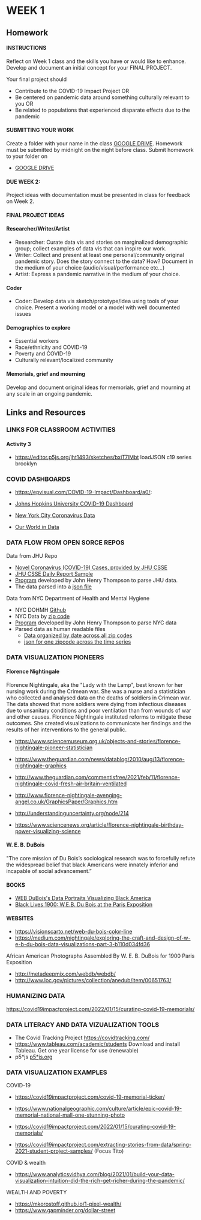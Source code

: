 # WEEK 1
## Homework
#### INSTRUCTIONS
Reflect on Week 1 class and the skills you have or would like to enhance. 
Develop and document an initial concept for your FINAL PROJECT. 

Your final project  should 
* Contribute to the COVID-19 Impact Project OR 
* Be centered on pandemic data around something culturally relevant to you OR
* Be related to  populations that experienced disparate effects due to the pandemic

#### SUBMITTING YOUR WORK
Create a folder  with your name in the class [GOOGLE DRIVE](https://drive.google.com/drive/folders/1gud-8D7037vPalwWehOoDlcIpteUQpmH?usp=sharing).  Homework must be submitted by midnight on the night before class. Submit homework to your folder on
* [GOOGLE DRIVE](https://drive.google.com/drive/folders/1gud-8D7037vPalwWehOoDlcIpteUQpmH?usp=sharing)
#### DUE WEEK 2: 
Project ideas with documentation must be presented in class for feedback on Week 2.
#### FINAL PROJECT IDEAS
#### Researcher/Writer/Artist
* Researcher: Curate data vis and stories on marginalized demographic group; collect examples of data vis that can inspire our work.
* Writer: Collect and present at least one personal/community original pandemic story. Does the story connect to the data? How? Document in the medium of your choice (audio/visual/performance etc…)
* Artist: Express a pandemic narrative in the medium of your choice.
#### Coder
* Coder: Develop data vis sketch/prototype/idea using tools of your choice. Present a working model or a model with well documented issues
#### Demographics to explore
* Essential workers
* Race/ethnicity and COVID-19
* Poverty and COVID-19
* Culturally relevant/localized community 
#### Memorials, grief and mourning
Develop and document original ideas for memorials, grief and mourning  at any scale in an ongoing pandemic.  




## Links and Resources
### LINKS FOR CLASSROOM ACTIVITIES
#### Activity 3
* https://editor.p5js.org/jht1493/sketches/bxiT7lMbt
loadJSON c19 series brooklyn

### COVID DASHBOARDS
* https://epvisual.com/COVID-19-Impact/Dashboard/a0/:

* [Johns Hopkins University COVID-19 Dashboard](https://www.arcgis.com/apps/dashboards/bda7594740fd40299423467b48e9ecf6)

* [New York City Coronavirus Data](https://www.nytimes.com/interactive/2021/us/new-york-city-new-york-covid-cases.html)

* [Our World in Data](https://ourworldindata.org/coronavirus)

### DATA FLOW FROM OPEN SORCE REPOS
Data from JHU Repo
* [Novel Coronavirus (COVID-19) Cases, provided by JHU CSSE](https://github.com/CSSEGISandData/COVID-19) 
* [JHU CSSE Daily Report Sample](https://github.com/CSSEGISandData/COVID-19/blob/master/csse_covid_19_data/csse_covid_19_daily_reports/01-10-2022.csv)
* [Program](https://github.com/EP-Visual-Design/COVID-19-Impact-Project/blob/master/parse/aparse.js) developed by John Henry Thompson to parse JHU data.
* The data parsed into a [json file](https://github.com/EP-Visual-Design/COVID-19-parsed-data/blob/main/c_data/world/c_meta.json)

Data from NYC Department of Health and Mental Hygiene
* NYC DOHMH [Github](https://github.com/nychealth/coronavirus-data)
* NYC Data by [zip code](https://github.com/nychealth/coronavirus-data/blob/master/totals/data-by-modzcta.csv)
* [Program](https://github.com/EP-Visual-Design/COVID-19-Impact-Project/blob/master/parse/parse_nyc.js) developed by John Henry Thompson to parse NYC data
* Parsed data as human readable files
  * [Data organized by date across all zip codes](https://github.com/EP-Visual-Design/COVID-19-parsed-data/blob/main/c_data/nyc/c_subs/Brooklyn/c_days/2020-05-18.json)
  * [json for one zipcode across the time series](https://github.com/EP-Visual-Design/COVID-19-parsed-data/blob/main/c_data/nyc/c_subs/Brooklyn/c_series/11201.json)

### DATA VISUALIZATION PIONEERS
#### Florence Nightingale
Florence Nightingale, aka the "Lady with the Lamp", best known for her nursing work during the Crimean war. She was a nurse and a statistician who collected and analysed data on the deaths of soldiers in Crimean war. The data showed that more soldiers were dying from infectious diseases due to unsanitary conditions and poor ventilation than from wounds of war and other causes. Florence Nightingale instituted reforms to mitigate these outcomes. She created visualizations to communicate her findings and the results of her interventions to the general public. 

* https://www.sciencemuseum.org.uk/objects-and-stories/florence-nightingale-pioneer-statistician
* https://www.theguardian.com/news/datablog/2010/aug/13/florence-nightingale-graphics

* http://www.theguardian.com/commentisfree/2021/feb/11/florence-nightingale-covid-fresh-air-britain-ventilated 
* http://www.florence-nightingale-avenging-angel.co.uk/GraphicsPaper/Graphics.htm
* http://understandinguncertainty.org/node/214
* https://www.sciencenews.org/article/florence-nightingale-birthday-power-visualizing-science

#### W. E. B. DuBois
"The core mission of Du Bois’s sociological research was to forcefully refute the widespread belief that black Americans were innately inferior and incapable of social advancement.” 
#### BOOKS
* [WEB DuBois's Data Portraits Visualizing Black America](https://www.amazon.com/W-Boiss-Data-Portraits-Visualizing/dp/1616897066/ref=sr_1_1_sspa?crid=2UOK152V8MZKH&keywords=web+dubois+data+portraits&qid=1644337640&s=books&sprefix=WEB+dubois+data+p%2Cstripbooks%2C63&sr=1-1-spons&psc=1&spLa=ZW5jcnlwdGVkUXVhbGlmaWVyPUFHQlhERFc3UjgySDImZW5jcnlwdGVkSWQ9QTA1NDE0NTRGWVBQTEJKQVBYSEgmZW5jcnlwdGVkQWRJZD1BMDUwNjQyNDJHWDdOWjZBMTJQVDUmd2lkZ2V0TmFtZT1zcF9hdGYmYWN0aW9uPWNsaWNrUmVkaXJlY3QmZG9Ob3RMb2dDbGljaz10cnVl)
* [Black Lives 1900: W.E.B. Du Bois at the Paris Exposition](https://www.amazon.com/Black-Lives-1900-B-Exposition/dp/B07XYNRPYG/ref=pd_bxgy_img_1/142-0865404-1076502?pd_rd_w=Dy342&pf_rd_p=6b3eefea-7b16-43e9-bc45-2e332cbf99da&pf_rd_r=XJKX80RCF87VN63ENW51&pd_rd_r=765a3abe-e689-4cfa-a9ef-c283eaa7dfc7&pd_rd_wg=lJFM2&pd_rd_i=B07XYNRPYG&psc=1)
#### WEBSITES
* https://visionscarto.net/web-du-bois-color-line
* https://medium.com/nightingale/exploring-the-craft-and-design-of-w-e-b-du-bois-data-visualizations-part-3-b110d034fd36

African American Photographs Assembled By W. E. B. DuBois for 1900 Paris Exposition
* http://metadeepmix.com/webdb/webdb/
* http://www.loc.gov/pictures/collection/anedub/item/00651763/

### HUMANIZING DATA
https://covid19impactproject.com/2022/01/15/curating-covid-19-memorials/

### DATA LITERACY AND DATA VIZUALIZATION TOOLS
* The Covid Tracking Project https://covidtracking.com/ 
* https://www.tableau.com/academic/students Download and install Tableau. Get one year license for use (renewable)
* p5*js [p5*js.org](https://p5js.org/)

### DATA VISUALIZATION EXAMPLES
COVID-19 
* https://covid19impactproject.com/covid-19-memorial-ticker/

* https://www.nationalgeographic.com/culture/article/epic-covid-19-memorial-national-mall-one-stunning-photo

* https://covid19impactproject.com/2022/01/15/curating-covid-19-memorials/

* https://covid19impactproject.com/extracting-stories-from-data/spring-2021-student-project-samples/ (Focus Tito)

COVID & wealth
* https://www.analyticsvidhya.com/blog/2021/01/build-your-data-visualization-intuition-did-the-rich-get-richer-during-the-pandemic/

WEALTH AND POVERTY
* https://mkorostoff.github.io/1-pixel-wealth/
* https://www.gapminder.org/dollar-street








